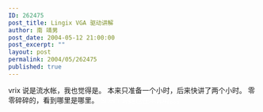 ```yaml
---
ID: 262475
post_title: Lingix VGA 驱动讲解
author: 南 靖男
post_date: 2004-05-12 21:00:00
post_excerpt: ""
layout: post
permalink: 2004/05/262475
published: true
---
```

vrix 说是流水帐，我也觉得是。
本来只准备一个小时，后来快讲了两个小时。
零零碎碎的，看到哪里是哪里。
<font color="#ffffff">Sheth 说她也在里面听。。。</font>